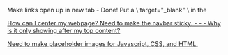 Make links open up in new tab - Done!  Put a \\ target="_blank" \\ in the <a href="">

How can I center my webpage?
Need to make the navbar sticky. - - - Why is it only showing after my top content?

Need to make placeholder images for Javascript, CSS, and HTML. 